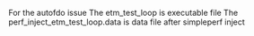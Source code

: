For the autofdo issue
The etm_test_loop is executable file
The perf_inject_etm_test_loop.data is data file after simpleperf inject
